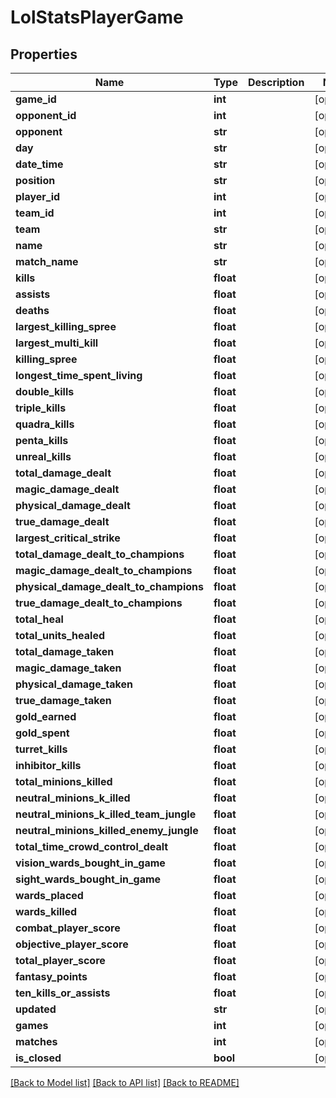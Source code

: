 # LolStatsPlayerGame

## Properties
Name | Type | Description | Notes
------------ | ------------- | ------------- | -------------
**game_id** | **int** |  | [optional] 
**opponent_id** | **int** |  | [optional] 
**opponent** | **str** |  | [optional] 
**day** | **str** |  | [optional] 
**date_time** | **str** |  | [optional] 
**position** | **str** |  | [optional] 
**player_id** | **int** |  | [optional] 
**team_id** | **int** |  | [optional] 
**team** | **str** |  | [optional] 
**name** | **str** |  | [optional] 
**match_name** | **str** |  | [optional] 
**kills** | **float** |  | [optional] 
**assists** | **float** |  | [optional] 
**deaths** | **float** |  | [optional] 
**largest_killing_spree** | **float** |  | [optional] 
**largest_multi_kill** | **float** |  | [optional] 
**killing_spree** | **float** |  | [optional] 
**longest_time_spent_living** | **float** |  | [optional] 
**double_kills** | **float** |  | [optional] 
**triple_kills** | **float** |  | [optional] 
**quadra_kills** | **float** |  | [optional] 
**penta_kills** | **float** |  | [optional] 
**unreal_kills** | **float** |  | [optional] 
**total_damage_dealt** | **float** |  | [optional] 
**magic_damage_dealt** | **float** |  | [optional] 
**physical_damage_dealt** | **float** |  | [optional] 
**true_damage_dealt** | **float** |  | [optional] 
**largest_critical_strike** | **float** |  | [optional] 
**total_damage_dealt_to_champions** | **float** |  | [optional] 
**magic_damage_dealt_to_champions** | **float** |  | [optional] 
**physical_damage_dealt_to_champions** | **float** |  | [optional] 
**true_damage_dealt_to_champions** | **float** |  | [optional] 
**total_heal** | **float** |  | [optional] 
**total_units_healed** | **float** |  | [optional] 
**total_damage_taken** | **float** |  | [optional] 
**magic_damage_taken** | **float** |  | [optional] 
**physical_damage_taken** | **float** |  | [optional] 
**true_damage_taken** | **float** |  | [optional] 
**gold_earned** | **float** |  | [optional] 
**gold_spent** | **float** |  | [optional] 
**turret_kills** | **float** |  | [optional] 
**inhibitor_kills** | **float** |  | [optional] 
**total_minions_killed** | **float** |  | [optional] 
**neutral_minions_k_illed** | **float** |  | [optional] 
**neutral_minions_k_illed_team_jungle** | **float** |  | [optional] 
**neutral_minions_killed_enemy_jungle** | **float** |  | [optional] 
**total_time_crowd_control_dealt** | **float** |  | [optional] 
**vision_wards_bought_in_game** | **float** |  | [optional] 
**sight_wards_bought_in_game** | **float** |  | [optional] 
**wards_placed** | **float** |  | [optional] 
**wards_killed** | **float** |  | [optional] 
**combat_player_score** | **float** |  | [optional] 
**objective_player_score** | **float** |  | [optional] 
**total_player_score** | **float** |  | [optional] 
**fantasy_points** | **float** |  | [optional] 
**ten_kills_or_assists** | **float** |  | [optional] 
**updated** | **str** |  | [optional] 
**games** | **int** |  | [optional] 
**matches** | **int** |  | [optional] 
**is_closed** | **bool** |  | [optional] 

[[Back to Model list]](../README.md#documentation-for-models) [[Back to API list]](../README.md#documentation-for-api-endpoints) [[Back to README]](../README.md)


